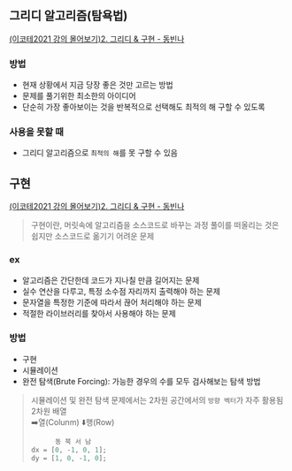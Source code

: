 ## 그리디 알고리즘(탐욕법)

[(이코테2021 강의 몰어보기)2. 그리디 & 구현 - 동빈나]("https://www.youtube.com/watch?v=2zjoKjt97vQ&list=PLRx0vPvlEmdAghTr5mXQxGpHjWqSz0dgC&index=2")

### 방법

- 현재 상황에서 지금 당장 좋은 것만 고르는 방법
- 문제를 풀기위한 최소한의 아이디어
- 단순히 가장 좋아보이는 것을 반복적으로 선택해도 최적의 해 구할 수 있도록

### 사용을 못할 때

- 그리디 알고리즘으로 `최적의 해`를 못 구할 수 있음

## 구현

[(이코테2021 강의 몰어보기)2. 그리디 & 구현 - 동빈나]("https://www.youtube.com/watch?v=2zjoKjt97vQ&list=PLRx0vPvlEmdAghTr5mXQxGpHjWqSz0dgC&index=2")

> 구현이란, 머릿속에 알고리즘을 소스코드로 바꾸는 과정
> 풀이를 떠올리는 것은 쉽지만 소스코드로 옮기기 어려운 문제

### ex

- 알고리즘은 간단한데 코드가 지나칠 만큼 길어지는 문제
- 실수 연산을 다루고, 특정 소수점 자리까지 출력해야 하는 문제
- 문자열을 특정한 기준에 따라서 끊어 처리해야 하는 문제
- 적절한 라이브러리를 찾아서 사용해야 하는 문제

### 방법

- 구현
- 시뮬레이션
- 완전 탐색(Brute Forcing): 가능한 경우의 수를 모두 검사해보는 탐색 방법

> 시뮬레이션 및 완전 탐색 문제에서는 2차원 공간에서의 `방향 벡터`가 자주 활용됨 </br>
> 2차원 배열 </br>
> ➡️열(Colunm) ⬇️행(Row)
>
> ```js
>       동 북 서 남
> dx = [0, -1, 0, 1];
> dy = [1, 0, -1, 0];
> ```
